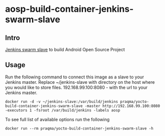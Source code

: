 # aosp-build-container-jenkins-swarm-slave

## Intro
[Jenkins swarm slave](https://wiki.jenkins-ci.org/display/JENKINS/Swarm+Plugin) to build Android Open Source Project

## Usage

Run the following command to connect this image as a slave to your Jenkins master. Replace ~/jenkins-slave with directory on the host where you would like to store files.
192.168.99.100:8080 - with the url to your Jenkins master.

```
docker run -d -v ~/jenkins-slave:/var/build/jenkins praqma/yocto-build-container-jenkins-swarm-slave -master http://192.168.99.100:8080 -executors 1 -fsroot /var/build/jenkins -labels aosp
```

To see full list of available options run the following

```
docker run --rm praqma/yocto-build-container-jenkins-swarm-slave -h
```
